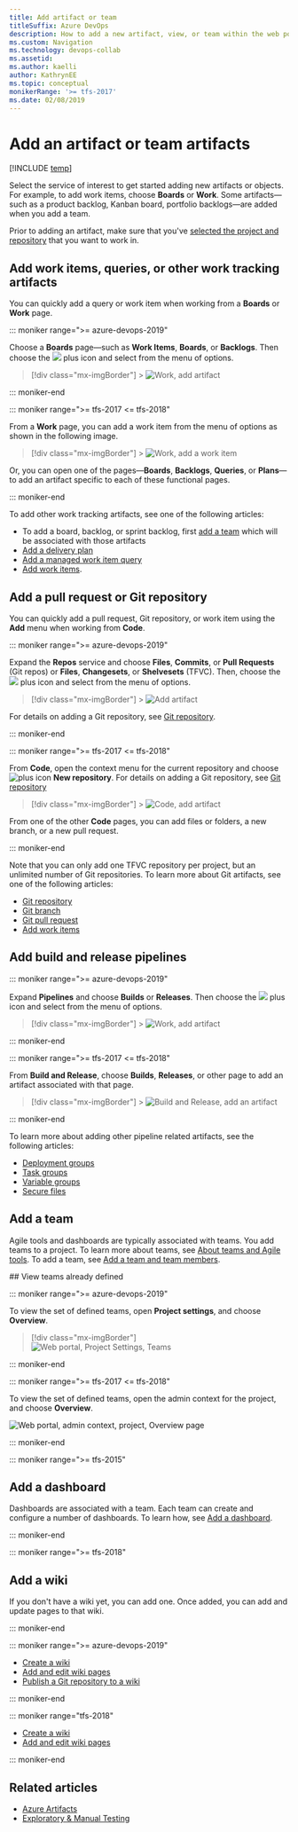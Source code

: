 ```yaml
---
title: Add artifact or team
titleSuffix: Azure DevOps
description: How to add a new artifact, view, or team within the web portal in Azure DevOps
ms.custom: Navigation
ms.technology: devops-collab
ms.assetid: 
ms.author: kaelli
author: KathrynEE
ms.topic: conceptual
monikerRange: '>= tfs-2017'
ms.date: 02/08/2019
---
```


# Add an artifact or team artifacts

[!INCLUDE [temp](../../includes/version-tfs-2017-through-vsts.md)]

Select the service of interest to get started adding new artifacts or objects. For example, to add work items, choose **Boards** or **Work**. Some artifacts&mdash;such as a product backlog, Kanban board, portfolio backlogs&mdash;are added when you add a team.

Prior to adding an artifact, make sure that you've [selected the project and repository](go-to-project-repo.md) that you want to work in.

## Add work items, queries, or other work tracking artifacts

You can quickly add a query or work item when working from a **Boards** or **Work** page.

::: moniker range=">= azure-devops-2019"

Choose a **Boards** page&mdash;such as **Work Items**, **Boards**, or **Backlogs**. Then choose the ![ ](../../media/icons/blue-add.png) plus icon and select from the menu of options.

> [!div class="mx-imgBorder"] > ![Work, add artifact](media/add-artifact/add-work-item-query-vert.png)

::: moniker-end

::: moniker range=">= tfs-2017 <= tfs-2018"

From a **Work** page, you can add a work item from the menu of options as shown in the following image.

> [!div class="mx-imgBorder"] > ![Work, add a work item](../../boards/backlogs/media/add-work-items-choose-user-story.png)

Or, you can open one of the pages&mdash;**Boards**, **Backlogs**, **Queries**, or **Plans**&mdash;to add an artifact specific to each of these functional pages.

::: moniker-end

To add other work tracking artifacts, see one of the following articles:

* To add a board, backlog, or sprint backlog, first [add a team](../../organizations/settings/add-teams.md) which will be associated with those artifacts
* [Add a delivery plan](../../boards/plans/review-team-plans.md)
* [Add a managed work item query](../../boards/queries/using-queries.md)
* [Add work items](../../boards/work-items/view-add-work-items.md).

## Add a pull request or Git repository

You can quickly add a pull request, Git repository, or work item using the **Add** menu when working from **Code**.

::: moniker range=">= azure-devops-2019"

Expand the **Repos** service and choose **Files**, **Commits**, or **Pull Requests** (Git repos) or **Files**, **Changesets**, or **Shelvesets** (TFVC). Then, choose the ![ ](../../media/icons/blue-add.png) plus icon and select from the menu of options.

> [!div class="mx-imgBorder"] > ![Add artifact](media/add-artifact/add-repo-vert.png)

For details on adding a Git repository, see [Git repository](../../repos/git/creatingrepo.md).

::: moniker-end

::: moniker range=">= tfs-2017 <= tfs-2018"

From **Code**, open the context menu for the current repository and choose ![plus icon](../../media/icons/blue-add-icon.png) **New repository**. For details on adding a Git repository, see [Git repository](../../repos/git/creatingrepo.md)

> [!div class="mx-imgBorder"] > ![Code, add artifact](media/add-artifact/add-repo-horz.png)

From one of the other **Code** pages, you can add files or folders, a new branch, or a new pull request.

::: moniker-end

Note that you can only add one TFVC repository per project, but an unlimited number of Git repositories. To learn more about Git artifacts, see one of the following articles:

* [Git repository](../../repos/git/creatingrepo.md)
* [Git branch](../../repos/git/create-branch.md)
* [Git pull request](../../repos/git/pullrequest.md)
* [Add work items](../../boards/work-items/view-add-work-items.md)

## Add build and release pipelines

::: moniker range=">= azure-devops-2019"

Expand **Pipelines** and choose **Builds** or **Releases**. Then choose the ![ ](../../media/icons/blue-add.png) plus icon and select from the menu of options.

> [!div class="mx-imgBorder"] > ![Work, add artifact](media/add-artifact/add-pipeline-vert.png)

::: moniker-end

::: moniker range=">= tfs-2017 <= tfs-2018"

From **Build and Release**, choose **Builds**, **Releases**, or other page to add an artifact associated with that page.

> [!div class="mx-imgBorder"] > ![Build and Release, add an artifact](media/add-artifact/build-release-hub.png)

::: moniker-end

To learn more about adding other pipeline related artifacts, see the following articles:

* [Deployment groups](../../pipelines/release/deployment-groups/index.md)
* [Task groups](../../pipelines/library/task-groups.md)
* [Variable groups](../../pipelines/library/variable-groups.md)
* [Secure files](../../pipelines/library/secure-files.md)

## Add a team

Agile tools and dashboards are typically associated with teams. You add teams to a project. To learn more about teams, see [About teams and Agile tools](../../settings/about-teams-and-settings.md). To add a team, see [Add a team and team members](../../organizations/settings/add-teams.md).

<a id="view-teams" />
## View teams already defined

::: moniker range=">= azure-devops-2019"

To view the set of defined teams, open **Project settings**, and choose **Overview**.

> [!div class="mx-imgBorder"]  
> ![Web portal, Project Settings, Teams](media/add-artifact/view-teams-vert-brn.png)

::: moniker-end

::: moniker range=">= tfs-2017 <= tfs-2018"

To view the set of defined teams, open the admin context for the project, and choose **Overview**.

![Web portal, admin context, project, Overview page](../../boards/plans/media/multiple-teams-view-teams.png)

::: moniker-end

::: moniker range=">= tfs-2015"

## Add a dashboard

Dashboards are associated with a team. Each team can create and configure a number of dashboards. To learn how, see [Add a dashboard](../../report/dashboards/dashboards.md).

::: moniker-end

::: moniker range=">= tfs-2018"

## Add a wiki

If you don't have a wiki yet, you can add one. Once added, you can add and update pages to that wiki.

::: moniker-end

::: moniker range=">= azure-devops-2019"

* [Create a wiki](../wiki/wiki-create-repo.md)
* [Add and edit wiki pages](../wiki/add-edit-wiki.md)
* [Publish a Git repository to a wiki](../wiki/publish-repo-to-wiki.md)

::: moniker-end

::: moniker range="tfs-2018"

* [Create a wiki](../wiki/wiki-create-repo.md)
* [Add and edit wiki pages](../wiki/add-edit-wiki.md)

::: moniker-end

## Related articles

* [Azure Artifacts](../../artifacts/index.yml)
* [Exploratory & Manual Testing](../../test/index.yml)
